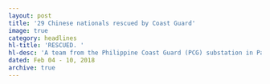 ```yaml
---
layout: post
title: '29 Chinese nationals rescued by Coast Guard'
image: true
category: headlines
hl-title: 'RESCUED. '
hl-desc: 'A team from the Philippine Coast Guard (PCG) substation in Panglao town rescued 29 Chinese nationals aboard a motor banca named MBCA Josieme last Thursday afternoon sighted in the seawaters off Balicasag Island and Siquijor. The sea vessel had an engine failure which prompted the Chinese consulate to call for assistance. Among those rescued were the three crewmembers of the vessel. (Photo: PCG Panglao)'
dated: Feb 04 - 10, 2018
archive: true
---
```

